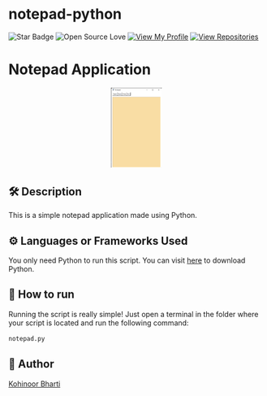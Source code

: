 # notepad-python

![Star Badge](https://img.shields.io/static/v1?label=%F0%9F%8C%9F&message=If%20Useful&style=style=flat&color=BC4E99)
![Open Source Love](https://badges.frapsoft.com/os/v1/open-source.svg?v=103)
[![View My Profile](https://img.shields.io/badge/View-My_Profile-green?logo=GitHub)](https://github.com/kohinoor12)
[![View Repositories](https://img.shields.io/badge/View-My_Repositories-blue?logo=GitHub)](https://github.com/kohinoor12?tab=repositories)


# Notepad Application
<p align="center">
<div align="center"><img src="https://github.com/kohinoor12/notepad-python/blob/07b115ca7b21d8aa910e889e813fe6c04f3cff89/notepad.png" width=20% height=20%></div>

## 🛠️ Description

This is a simple notepad application made using Python.


## ⚙️ Languages or Frameworks Used
You only need Python to run this script. You can visit [here](https://www.python.org/downloads/) to download Python.

## 🌟 How to run

Running the script is really simple! Just open a terminal in the folder where your script is located and run the following command:

```sh
notepad.py
```

## 🤖 Author
[Kohinoor Bharti](https://github.com/kohinoor12)
